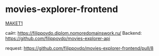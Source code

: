 # movies-explorer-frontend

[МАКЕТ1 ](https://www.figma.com/file/6FMWkB94wE7KTkcCgUXtnC/%D0%94%D0%B8%D0%BF%D0%BB%D0%BE%D0%BC%D0%BD%D1%8B%D0%B9-%D0%BF%D1%80%D0%BE%D0%B5%D0%BA%D1%82?type=design&node-id=891-3857&mode=design)

сайт: https://filippovdo.diplom.nomoredomainswork.ru/
Backend: https://github.com/filippovdo/movies-explorer-api

request: https://github.com/filippovdo/movies-explorer-frontend/pull/8
